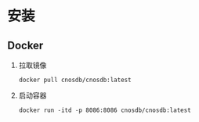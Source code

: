 # 安装

## Docker

1. 拉取镜像

    ```shell
    docker pull cnosdb/cnosdb:latest
    ```

2. 启动容器

    ```shell
    docker run -itd -p 8086:8086 cnosdb/cnosdb:latest
    ```

